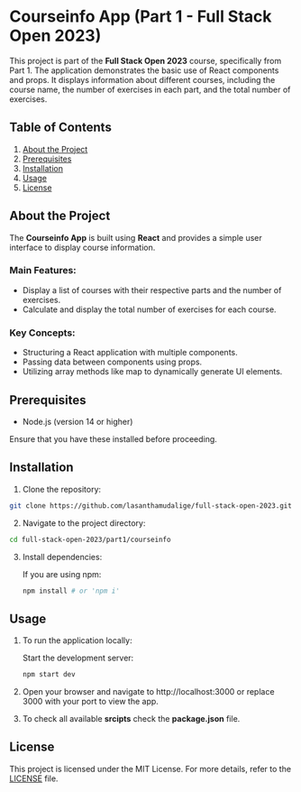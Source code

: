 # Courseinfo App (Part 1 - Full Stack Open 2023)

This project is part of the **Full Stack Open 2023** course, specifically from Part 1. The application demonstrates the basic use of React components and props. It displays information about different courses, including the course name, the number of exercises in each part, and the total number of exercises.

## Table of Contents

   1. [About the Project](#about-the-project)
   2. [Prerequisites](#prerequisites)
   3. [Installation](#installation)
   4. [Usage](#usage)
   5. [License](#license)

## About the Project

The **Courseinfo App** is built using **React** and provides a simple user interface to display course information.

### Main Features:

   * Display a list of courses with their respective parts and the number of exercises.
   * Calculate and display the total number of exercises for each course.

### Key Concepts:

   * Structuring a React application with multiple components.
   * Passing data between components using props.
   * Utilizing array methods like map to dynamically generate UI elements.

## Prerequisites

   * Node.js (version 14 or higher)

Ensure that you have these installed before proceeding.

## Installation

   1. Clone the repository:
   ```bash
   git clone https://github.com/lasanthamudalige/full-stack-open-2023.git
   ```

   2. Navigate to the project directory:
   ```bash
   cd full-stack-open-2023/part1/courseinfo
   ```

   3. Install dependencies:

      If you are using npm:
      ```bash
      npm install # or 'npm i'
      ```

## Usage

1. To run the application locally:

      Start the development server:
   
      ```bash
      npm start dev
      ```

2. Open your browser and navigate to http://localhost:3000 or replace 3000 with your port to view the app.

3. To check all available **srcipts** check the **package.json** file. 

## License

This project is licensed under the MIT License. For more details, refer to the [LICENSE](https://github.com/lasanthamudalige/full-stack-open-2023/blob/main/LICENSE) file.
